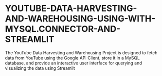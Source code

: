 # YOUTUBE-DATA-HARVESTING-AND-WAREHOUSING-USING-WITH-MYSQL.CONNECTOR-AND-STREAMLIT
The YouTube Data Harvesting and Warehousing Project is designed to fetch data from YouTube using the Google API Client, store it in a MySQL database, and provide an interactive user interface for querying and visualizing the data using Streamlit
